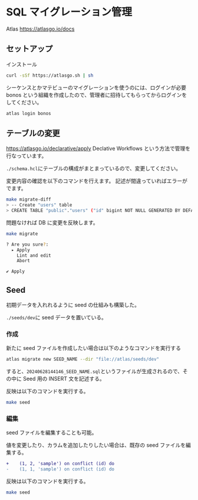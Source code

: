 # SQL マイグレーション管理

Atlas https://atlasgo.io/docs

## セットアップ

インストール

```bash
curl -sSf https://atlasgo.sh | sh
```

シーケンスとかマテビューのマイグレーションを使うのには、ログインが必要
bonos という組織を作成したので、管理者に招待してもらってからログインをしてください。

```bash
atlas login bonos
```

## テーブルの変更

https://atlasgo.io/declarative/apply
Declative Workflows という方法で管理を行なっています。

`./schema.hcl`にテーブルの構成がまとまっているので、変更してください。

変更内容の確認を以下のコマンドを行えます。
記述が間違っていればエラーがでます。

```bash
make migrate-diff
> -- Create "users" table
> CREATE TABLE "public"."users" ("id" bigint NOT NULL GENERATED BY DEFAULT AS IDENTITY, "name" > character varying(255) NOT NULL, PRIMARY KEY ("id"));
```

問題なければ DB に変更を反映します。

```bash
make migrate

? Are you sure?:
  ▸ Apply
    Lint and edit
    Abort

✔ Apply
```

## Seed

初期データを入れれるように seed の仕組みも構築した。

`./seeds/dev`に seed データを置いている。

### 作成

新たに seed ファイルを作成したい場合は以下のようなコマンドを実行する

```bash
atlas migrate new SEED_NAME --dir "file://atlas/seeds/dev"
```

すると、`20240628144146_SEED_NAME.sql`というファイルが生成されるので、その中に Seed 用の INSERT 文を記述する。

反映は以下のコマンドを実行する。

```bash
make seed
```

### 編集

seed ファイルを編集することも可能。

値を変更したり、カラムを追加したりしたい場合は、既存の seed ファイルを編集する。

```diff
+    (1, 2, 'sample') on conflict (id) do
-    (1, 1, 'sample') on conflict (id) do
```

反映は以下のコマンドを実行する。

```bash
make seed
```
